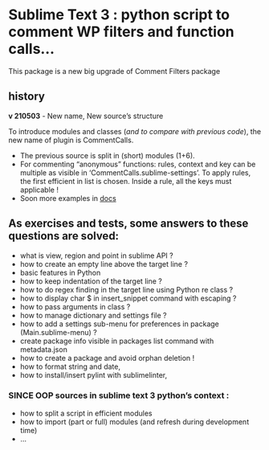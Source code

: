 # Sublime Text 3 : python script to comment WP filters and function calls…

This package is a new big upgrade of Comment Filters package

## history
**v 210503** - New name, New source’s structure

To introduce modules and classes (*and to compare with previous code*), the new name of plugin is CommentCalls.

- The previous source is split in (short) modules (1+6).
- For commenting “anonymous” functions: rules, context and key can be multiple as visible in ‘CommentCalls.sublime-settings’. To apply rules, the first efficient in list is chosen. Inside a rule, all the keys must applicable !
- Soon more examples in [docs](../../main/CommentCalls%20Package/CommentCalls/README.md) 

## As exercises and tests, some answers to these questions are solved:
- what is view, region and point in sublime API ?
- how to create an empty line above the target line ?
- basic features in Python
- how to keep indentation of the target line ?
- how to do regex finding in the target line using Python re class ?
- how to display char $ in insert_snippet command with escaping ?
- how to pass arguments in class ?
- how to manage dictionary and settings file ?
- how to add a settings sub-menu for preferences in package (Main.sublime-menu) ?
- create package info visible in packages list command with metadata.json
- how to create a package and avoid orphan deletion !
- how to format string and date,
- how to install/insert pylint with sublimelinter,
### SINCE OOP sources in sublime text 3 python’s context :
- how to split a script in efficient modules
- how to import (part or full) modules (and refresh during development time)
- …
